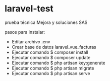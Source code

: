 # laravel-test
prueba técnica Mejora y soluciones SAS

pasos para instalar:

<ul>
    <li>Editar archivo .env</li>
    <li>Crear base de datos laravel_vue_facturas</li>
    <li>Ejecutar comando $ composer install</li>
    <li>Ejecutar comando $ composer update</li>
    <li>Ejecutar comando $ php artisan key:generate</li>
    <li>Ejecutar comando $ php artisan migrate</li>
    <li>Ejecutar comando $ php artisan serve</li>
</ul>
